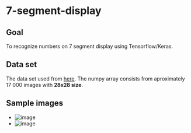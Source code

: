 # 7-segment-display

## Goal 
To recognize numbers on 7 segment display using Tensorflow/Keras.

## Data set
The data set used from [here](https://np.reddit.com/r/MachineLearning/comments/j10ub1/p_like_mnist_but_for_7segment_displays/).
The numpy array consists from aproximately 17 000 images with **28x28 size**.

## Sample images
  - ![image](https://user-images.githubusercontent.com/44996131/152465092-1c613195-433f-4926-b350-e81a09aadb86.png)
  - ![image](https://user-images.githubusercontent.com/44996131/152465142-fcb38a4e-c5ed-4b88-bb27-57a7c5259c22.png)

